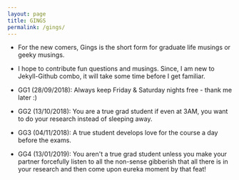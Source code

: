 ```yaml
---
layout: page
title: GINGS
permalink: /gings/
---
```


* For the new comers, Gings is the short form for graduate life musings or geeky musings. 

* I hope to contribute fun questions and musings. Since, I am new to Jekyll-Github combo, it will take some time before I get familiar.

* GG1 (28/09/2018): Always keep Friday & Saturday nights free - thank me later :) 

* GG2 (13/10/2018): You are a true grad student if even at 3AM, you want to do your research instead of sleeping away. 

* GG3 (04/11/2018): A true student develops love for the course a day before the exams.

* GG4 (13/01/2019): You aren't a true grad student unless you make your partner forcefully listen to all the non-sense gibberish that all there is in your research and then come upon eureka moment by that feat!
